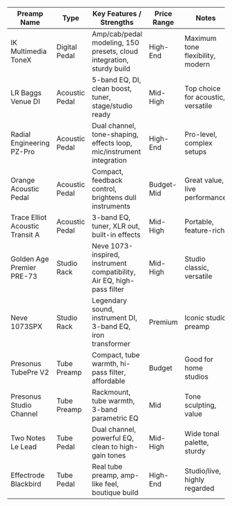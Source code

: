 
|Preamp Name|Type|Key Features / Strengths|Price Range|Notes|
|---|---|---|---|---|
|IK Multimedia ToneX|Digital Pedal|Amp/cab/pedal modeling, 150 presets, cloud integration, sturdy build|High-End|Maximum tone flexibility, modern|
|LR Baggs Venue DI|Acoustic Pedal|5-band EQ, DI, clean boost, tuner, stage/studio ready|Mid-High|Top choice for acoustic, versatile|
|Radial Engineering PZ-Pro|Acoustic Pedal|Dual channel, tone-shaping, effects loop, mic/instrument integration|High-End|Pro-level, complex setups|
|Orange Acoustic Pedal|Acoustic Pedal|Compact, feedback control, brightens dull instruments|Budget-Mid|Great value, live performance|
|Trace Elliot Acoustic Transit A|Acoustic Pedal|3-band EQ, tuner, XLR out, built-in effects|Mid-High|Portable, feature-rich|
|Golden Age Premier PRE-73|Studio Rack|Neve 1073-inspired, instrument compatibility, Air EQ, high-pass filter|Mid-High|Studio classic, versatile|
|Neve 1073SPX|Studio Rack|Legendary sound, instrument DI, 3-band EQ, iron transformer|Premium|Iconic studio preamp|
|Presonus TubePre V2|Tube Preamp|Compact, tube warmth, hi-pass filter, affordable|Budget|Good for home studios|
|Presonus Studio Channel|Tube Preamp|Rackmount, tube warmth, 3-band parametric EQ|Mid|Tone sculpting, value|
|Two Notes Le Lead|Tube Pedal|Dual channel, powerful EQ, clean to high-gain tones|Mid-High|Wide tonal palette, sturdy|
|Effectrode Blackbird|Tube Pedal|Real tube preamp, amp-like feel, boutique build|High-End|Studio/live, highly regarded|
